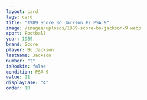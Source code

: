 ```yaml
---
layout: card
tags: card
title: "1989 Score Bo Jackson #2 PSA 9"
image: /images/uploads/1989-score-bo-jackson-9.webp
sport: Football
year: 1989
brand: Score
player: Bo Jackson
lastName: Jackson
number: "2"
isRookie: false
condition: PSA 9
value: 21
displayCase: "4"
order: 10
---
```

